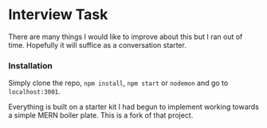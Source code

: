 # Interview Task
There are many things I would like to improve about this but I ran out of time.
Hopefully it will suffice as a conversation starter.

### Installation
Simply clone the repo, `npm install`, `npm start` or `nodemon` and go to `localhost:3001`.

Everything is built on a starter kit I had begun to implement working towards a simple MERN
boiler plate. This is a fork of that project.
